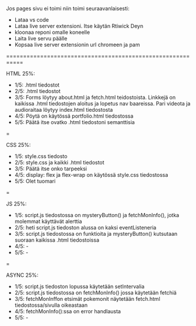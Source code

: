 Jos pages sivu ei toimi niin toimi seuraavanlaisesti:
- Lataa vs code
- Lataa live server extensioni. Itse käytän Rtiwick Deyn
- kloonaa reponi omalle koneelle
- Laita live servu päälle
- Kopsaa live server extensionin url chromeen ja pam

===========================================================

HTML 25%:
- 1/5: .html tiedostot
- 2/5: .html tiedostot
- 3/5: Forms löytyy about.html ja fetch.html teidostoista. Linkkejä on kaikissa .html tiedostojen aloitus ja lopetus nav baareissa. Pari videota ja audioraitaa löytyy index.html tiedostosta
- 4/5: Pöytä on käytössä portfolio.html tiedostossa
- 5/5: Päätä itse ovatko .html tiedostoni semanttisia

=

CSS 25%:
- 1/5: style.css tiedosto
- 2/5: style.css ja kaikki .html tiedostot
- 3/5: Päätä itse onko tarpeeksi
- 4/5: display: flex ja flex-wrap on käytössä style.css tiedostossa
- 5/5: Olet tuomari

=

JS 25%:
- 1/5: script.js tiedostossa on mysteryButton() ja fetchMonInfo(), jotka molemmat käyttävät alerttia
- 2/5: heti script.js tiedoston alussa on kaksi eventListeneria
- 3/5: script.js tiedostossa on funktioita ja mysteryButton() kutsutaan suoraan kaikissa .html tiedostoissa
- 4/5: -
- 5/5: -

=

ASYNC 25%:
- 1/5: script.js tiedoston lopussa käytetään setIntervalia
- 2/5: script.js tiedostossa on fetchMonInfo() jossa käytetään fetchiä
- 3/5: fetchMonInffon etsimät pokemonit näytetään fetch.html tiedostossa/sivulla oikeastaan
- 4/5: fetchMonInfo():ssa on error handlausta
- 5/5: -

